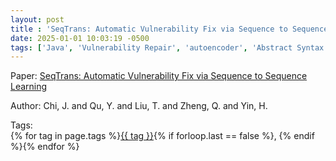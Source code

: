 ```yaml
---
layout: post
title : 'SeqTrans: Automatic Vulnerability Fix via Sequence to Sequence Learning'
date: 2025-01-01 10:03:19 -0500
tags: ['Java', 'Vulnerability Repair', 'autoencoder', 'Abstract Syntax Tree (AST)']
---
```

Paper: [SeqTrans: Automatic Vulnerability Fix via Sequence to Sequence Learning](https://ieeexplore-ieee-org.proxy.library.nd.edu/stamp/stamp.jsp?tp=&arnumber=9729554)

Author: Chi, J. and Qu, Y. and Liu, T. and Zheng, Q. and Yin, H.




 Tags:  
        <span>{% for tag in page.tags %}<a href="/tags/#{{ tag | slugify }}">{{ tag }}</a>{% if forloop.last == false %}, {% endif %}{% endfor %}</span>
